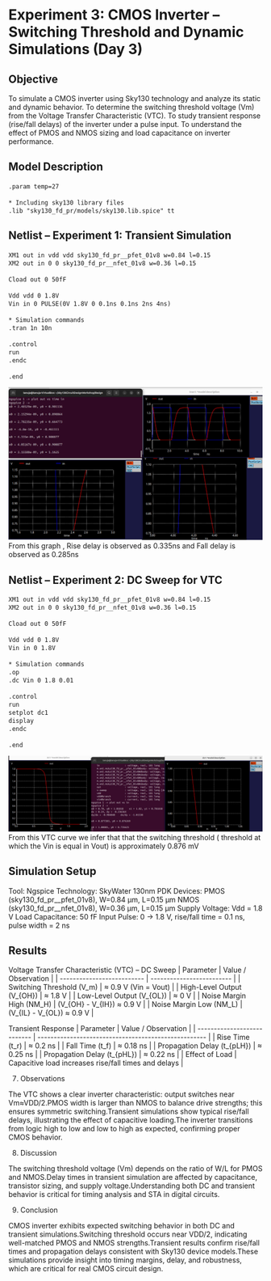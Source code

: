 # Experiment 3: CMOS Inverter – Switching Threshold and Dynamic Simulations (Day 3)
## Objective
To simulate a CMOS inverter using Sky130 technology and analyze its static and dynamic behavior.
To determine the switching threshold voltage (Vm) from the Voltage Transfer Characteristic (VTC).
To study transient response (rise/fall delays) of the inverter under a pulse input.
To understand the effect of PMOS and NMOS sizing and load capacitance on inverter performance.

## Model Description
```spice
.param temp=27

* Including sky130 library files
.lib "sky130_fd_pr/models/sky130.lib.spice" tt
```
## Netlist – Experiment 1: Transient Simulation
```spice
XM1 out in vdd vdd sky130_fd_pr__pfet_01v8 w=0.84 l=0.15
XM2 out in 0 0 sky130_fd_pr__nfet_01v8 w=0.36 l=0.15

Cload out 0 50fF

Vdd vdd 0 1.8V
Vin in 0 PULSE(0V 1.8V 0 0.1ns 0.1ns 2ns 4ns)

* Simulation commands
.tran 1n 10n

.control
run
.endc

.end
```
![VTC Curve](plots/Transient_sim.jpg)
From this graph , Rise delay is observed as 0.335ns and Fall delay is observed as 0.285ns
## Netlist – Experiment 2: DC Sweep for VTC
```spice
XM1 out in vdd vdd sky130_fd_pr__pfet_01v8 w=0.84 l=0.15
XM2 out in 0 0 sky130_fd_pr__nfet_01v8 w=0.36 l=0.15

Cload out 0 50fF

Vdd vdd 0 1.8V
Vin in 0 1.8V

* Simulation commands
.op
.dc Vin 0 1.8 0.01

.control
run
setplot dc1
display
.endc

.end
```
![VTC Curve](plots/VTC.jpg)
From this VTC curve we infer that that the switching threshold ( threshold at which the Vin is equal in Vout) is approximately 0.876 mV 
## Simulation Setup

Tool: Ngspice
Technology: SkyWater 130nm PDK
Devices:
PMOS (sky130_fd_pr__pfet_01v8), W=0.84 µm, L=0.15 µm
NMOS (sky130_fd_pr__nfet_01v8), W=0.36 µm, L=0.15 µm
Supply Voltage: Vdd = 1.8 V
Load Capacitance: 50 fF
Input Pulse: 0 → 1.8 V, rise/fall time = 0.1 ns, pulse width = 2 ns

## Results
Voltage Transfer Characteristic (VTC) – DC Sweep
| Parameter                  | Value / Observation       |
| -------------------------- | ------------------------- |
| Switching Threshold (V_m)  | ≈ 0.9 V (Vin = Vout)      |
| High-Level Output (V_{OH}) | ≈ 1.8 V                   |
| Low-Level Output (V_{OL})  | ≈ 0 V                     |
| Noise Margin High (NM_H)   | (V_{OH} - V_{IH}) ≈ 0.9 V |
| Noise Margin Low (NM_L)    | (V_{IL} - V_{OL}) ≈ 0.9 V |

Transient Response
| Parameter                   | Value / Observation                                  |
| --------------------------- | ---------------------------------------------------- |
| Rise Time (t_r)             | ≈ 0.2 ns                                             |
| Fall Time (t_f)             | ≈ 0.18 ns                                            |
| Propagation Delay (t_{pLH}) | ≈ 0.25 ns                                            |
| Propagation Delay (t_{pHL}) | ≈ 0.22 ns                                            |
| Effect of Load              | Capacitive load increases rise/fall times and delays |


7. Observations

The VTC shows a clear inverter characteristic: output switches near Vm≈VDD/2.PMOS width is larger than NMOS to balance drive strengths; this ensures symmetric switching.Transient simulations show typical rise/fall delays, illustrating the effect of capacitive loading.The inverter transitions from logic high to low and low to high as expected, confirming proper CMOS behavior.

8. Discussion

The switching threshold voltage (Vm) depends on the ratio of W/L for PMOS and NMOS.Delay times in transient simulation are affected by capacitance, transistor sizing, and supply voltage.Understanding both DC and transient behavior is critical for timing analysis and STA in digital circuits.

9. Conclusion

CMOS inverter exhibits expected switching behavior in both DC and transient simulations.Switching threshold occurs near VDD/2, indicating well-matched PMOS and NMOS strengths.Transient results confirm rise/fall times and propagation delays consistent with Sky130 device models.These simulations provide insight into timing margins, delay, and robustness, which are critical for real CMOS circuit design.
